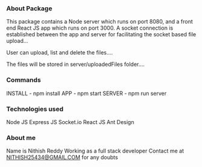 ### About Package

This package contains a Node server which runs on port 8080, and a front end React JS app which runs on port 3000.
A socket connection is established between the app and server for facilitating the socket based file upload...

User can upload, list and delete the files....

The files will be stored in server/uploadedFiles folder....

### Commands
INSTALL - npm install
APP - npm start
SERVER - npm run server

### Technologies used
Node JS
Express JS
Socket.io
React JS
Ant Design

### About me
Name is Nithish Reddy
Working as a full stack developer
Contact me at NITHISH25434@GMAIL.COM for any doubts

